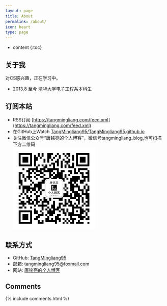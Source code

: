 ```yaml
---
layout: page
title: About
permalink: /about/
icon: heart
type: page
---
```


* content
{:toc}

## 关于我

对CS感兴趣，正在学习中。

- 2013.8 至今 清华大学电子工程系本科生

## 订阅本站

- RSS订阅 [https://tangmingliang.com/feed.xml](https://tangmingliang.com/feed.xml)
- 在GitHub上Watch 
[TangMingliang95/TangMingliang95.github.io](https://github.com/TangMingliang95/TangMingliang95.github.io)
- 关注微信公众号“唐铭亮的个人博客”，微信号tangmingliang_blog,也可扫描下方二维码  
![唐铭亮的个人博客 微信公众号](/img/wechat_public_number_QRcode.jpg)

## 联系方式

- GitHub: [TangMingliang95](https://github.com/TangMingliang95)  
- 邮箱: [tangmingliang95@foxmail.com](mailto:tangmingliang95@foxmail.com)
- 网站: [唐铭亮的个人博客](https://tangmingliang.com)

## Comments

{% include comments.html %}
